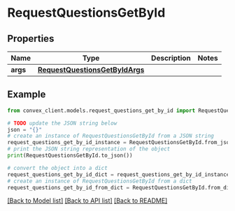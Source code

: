 # RequestQuestionsGetById


## Properties

Name | Type | Description | Notes
------------ | ------------- | ------------- | -------------
**args** | [**RequestQuestionsGetByIdArgs**](RequestQuestionsGetByIdArgs.md) |  | 

## Example

```python
from convex_client.models.request_questions_get_by_id import RequestQuestionsGetById

# TODO update the JSON string below
json = "{}"
# create an instance of RequestQuestionsGetById from a JSON string
request_questions_get_by_id_instance = RequestQuestionsGetById.from_json(json)
# print the JSON string representation of the object
print(RequestQuestionsGetById.to_json())

# convert the object into a dict
request_questions_get_by_id_dict = request_questions_get_by_id_instance.to_dict()
# create an instance of RequestQuestionsGetById from a dict
request_questions_get_by_id_from_dict = RequestQuestionsGetById.from_dict(request_questions_get_by_id_dict)
```
[[Back to Model list]](../README.md#documentation-for-models) [[Back to API list]](../README.md#documentation-for-api-endpoints) [[Back to README]](../README.md)


